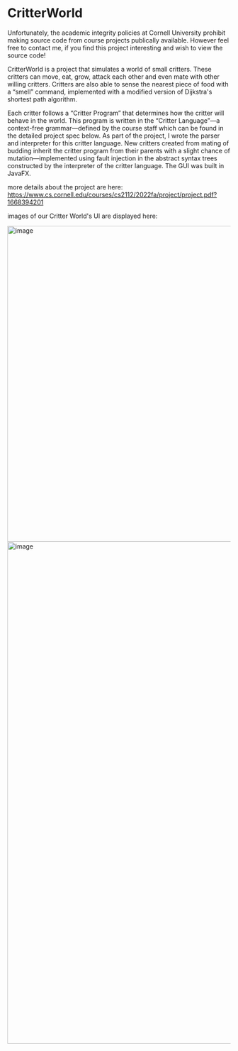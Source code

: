 # CritterWorld

Unfortunately, the academic integrity policies at Cornell University prohibit making source code from course projects publically available. However feel free to contact me, if you find this project interesting and wish to view the source code!

CritterWorld is a project that simulates a world of small critters. These critters can move, eat, grow, attack each other and even mate with other willing critters. Critters are also able to sense the nearest piece of food with a “smell” command, implemented with a modified version of Dijkstra's shortest path algorithm.

Each critter follows a “Critter Program” that determines how the critter will behave in the world. This program is written in the “Critter Language”—a context-free grammar—defined by the course staff which can be found in the detailed project spec below. As part of the project, I wrote the parser and interpreter for this critter language. New critters created from mating of budding inherit the critter program from their parents with a slight chance of mutation—implemented using fault injection in the abstract syntax trees constructed by the interpreter of the critter language. The GUI was built in JavaFX.


more details about the project are here: https://www.cs.cornell.edu/courses/cs2112/2022fa/project/project.pdf?1668394201

images of our Critter World's UI are displayed here:

<img width="712" alt="image" src="https://user-images.githubusercontent.com/99925709/213065585-de4112f5-390b-4be8-abee-9a44f0189312.png">

<img width="1132" alt="image" src="https://user-images.githubusercontent.com/99925709/213065454-dfcf1b95-eb60-4d88-985d-2dc4f9974774.png">
